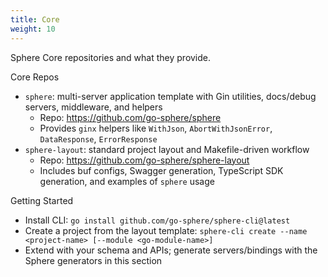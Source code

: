 ```yaml
---
title: Core
weight: 10
---
```


Sphere Core repositories and what they provide.

Core Repos
- `sphere`: multi-server application template with Gin utilities, docs/debug servers, middleware, and helpers
  - Repo: https://github.com/go-sphere/sphere
  - Provides `ginx` helpers like `WithJson`, `AbortWithJsonError`, `DataResponse`, `ErrorResponse`
- `sphere-layout`: standard project layout and Makefile-driven workflow
  - Repo: https://github.com/go-sphere/sphere-layout
  - Includes buf configs, Swagger generation, TypeScript SDK generation, and examples of `sphere` usage

Getting Started
- Install CLI: `go install github.com/go-sphere/sphere-cli@latest`
- Create a project from the layout template: `sphere-cli create --name <project-name> [--module <go-module-name>]`
- Extend with your schema and APIs; generate servers/bindings with the Sphere generators in this section

